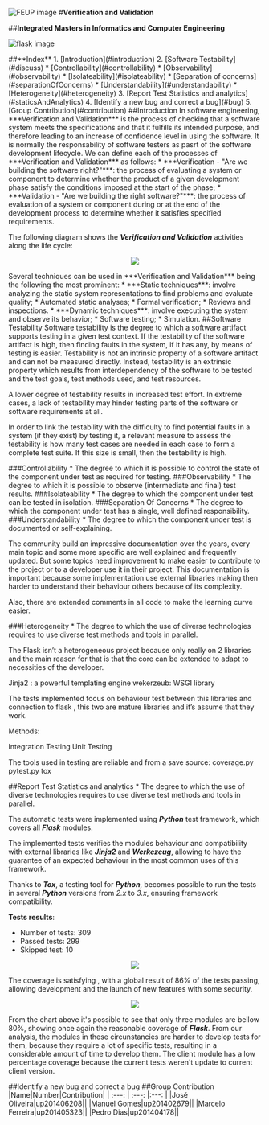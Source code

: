 ![FEUP image](https://sigarra.up.pt/feup/pt/WEB_GESSI_DOCS.download_file?p_name=F-370784536/logo_cores_oficiais.jpg)
#**Verification and Validation**

##**Integrated Masters in Informatics and Computer Engineering**

![flask image](http://flask.pocoo.org/static/logo/flask.png)

<a name="index"/>
##**Index**
1. [Introduction](#introduction)
2. [Software Testability](#discuss)
 * [Controllability](#controllability)
 * [Observability](#observability)
 * [Isolateability](#isolateability)
 * [Separation of concerns](#separationOfConcerns)
 * [Understandability](#understandability)
 * [Heterogeneity](#heterogeneity)
3. [Report Test Statistics and analytics](#staticsAndAnalytics)
4. [Identify a new bug and correct a bug](#bug)
5. [Group Contribution](#contribution)

<a name="introduction"/>
##Introduction
In software engineering, ***Verification and Validation*** is the process of checking that a software system meets the specifications and that it fulfills its intended purpose, and therefore leading to an increase of confidence level in using the software. It is normally the responsability of software testers as pasrt of the software development lifecycle.
We can define each of the processes of ***Verification and Validation*** as follows:
* ***Verification - "Are we building the software right?"***: the process of evaluating a system or component to determine whether the product of a given development phase satisfy the conditions imposed at the start of the phase;
* ***Validation - "Are we building the right software?"***: the process of evaluation of a system or component during or at the end of the development process to determine whether it satisfies specified requirements.

The following diagram shows the ***Verification and Validation*** activities along the life cycle:
<p align="center">
   <img src="https://github.com/rodavoce/flask/blob/development/esof/res/vv.png">
</p>
Several techniques can be used in ***Verification and Validation*** being the following the most prominent:
* ***Static techniques***: involve analyzing the static system representations to find problems and evaluate quality;
   * Automated static analyses;
   * Formal verification;
   * Reviews and inspections.
* ***Dynamic techniques***: involve executing the system and observe its behavior;
   * Software testing;
   * Simulation.
   
<a name="discuss"/>
##Software Testability
Software testability is the degree to which a software artifact supports testing in a given test context. If the testability of the software artifact is high, then finding faults in the system, if it has any, by means of testing is easier.
Testability is not an intrinsic property of a software artifact and can not be measured directly. Instead, testability is an extrinsic property which results from interdependency of the software to be tested and the test goals, test methods used, and test resources.

A lower degree of testability results in increased test effort. In extreme cases, a lack of testability may hinder testing parts of the software or software requirements at all.

In order to link the testability with the difficulty to find potential faults in a system (if they exist) by testing it, a relevant measure to assess the testability is how many test cases are needed in each case to form a complete test suite. If this size is small, then the testability is high.

<a name="controllability"/>
###Controllability
* The degree to which it is possible to control the state of the component under test as required for testing.

<a name="observability"/>
###Observability
* The degree to which it is possible to observe (intermediate and final) test results.

<a name="isolateability"/>
###Isolateability
* The degree to which the component under test can be tested in isolation.

<a name="separationOfConcerns"/>
###Separation Of Concerns
* The degree to which the component under test has a single, well defined responsibility.

<a name="understandability"/>
###Understandability
* The degree to which the component under test is documented or self-explaining.


The community build an impressive documentation over the years, every main topic and some more specific are well explained and
frequently updated. But some topics need improvement to make easier to contribute to the project or to a developer use it in their project. This documentation is important because some implementation use external libraries making then harder to understand their behaviour others because of its complexity.

Also, there are  extended  comments  in all code to make the learning curve easier.

<a name="heterogeneity"/>
###Heterogeneity
* The degree to which the use of diverse technologies requires to use diverse test methods and tools in parallel.



The Flask isn’t a heterogeneous project because only really on 2 libraries and the main reason for that is that the core can be extended to adapt to necessities of the developer. 

Jinja2 : a powerful templating engine 
wekerzeub: WSGI library 


The tests implemented focus on behaviour test between this libraries and connection to flask , this two are mature libraries and it’s assume that they work. 

Methods: 

Integration Testing
Unit Testing 


The tools used in testing are reliable and from a save source: 
coverage.py
pytest.py
tox


<a name="staticsAndAnalytics"/>
##Report Test Statistics and analytics
* The degree to which the use of diverse technologies requires to use diverse test methods and tools in parallel.

The automatic tests were implemented using ***Python*** test framework, which covers all ***Flask*** modules.


The implemented tests verifies the modules behaviour and compatibility with external libraries like ***Jinja2*** and ***Werkezeug***,  allowing to have the guarantee of an expected behaviour in the most common uses of this framework.

Thanks to ***Tox***, a testing tool for ***Python***, becomes possible to run the tests in several ***Python*** versions from *2.x* to *3.x*, ensuring framework compatibility.

**Tests results**:
* Number of tests: 309
* Passed tests: 299
* Skipped test: 10


<p align="center">
   <img src="https://github.com/rodavoce/flask/blob/development/esof/res/coverage.png">
</p>
The coverage is satisfying , with a global result of 86% of the tests passing, allowing development and the launch of new features  with some security.


<p align="center">
   <img src="https://github.com/rodavoce/flask/blob/development/esof/res/coverageChart.png">
</p>

From the chart above it's possible to see that only three modules are bellow 80%, showing once again the reasonable coverage of ***Flask***. From our analysis, the modules in these circunstancies are harder to develop tests for them, because they require a lot of specific tests, resulting in a considerable amount of time to develop them. The client module has a low percentage coverage because the current tests weren't update to current client version.

<a name="bug"/>
##Identify a new bug and correct a bug

<a name="contribution"/>
##Group Contribution
|Name|Number|Contribution|
| :---: | :---: |:---: |
|José Oliveira|up201406208||
|Manuel Gomes|up201402679||
|Marcelo Ferreira|up201405323||
|Pedro Dias|up201404178||

